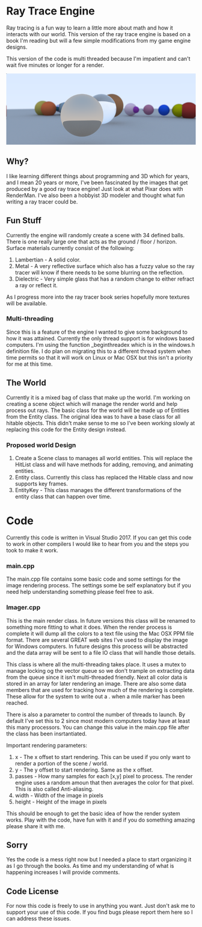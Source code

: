 # Ray Trace Engine

Ray tracing is a fun way to learn a little more about math and how it interacts with our world.  This version of the ray trace engine is based on a book I'm reading but will a few simple modifications from my game engine designs.

This version of the code is multi threaded because I'm impatient and can't wait five minutes or longer for a render.

![alt_text](https://github.com/lede701/raytrace/blob/master/raytraced.png?raw=true)

## Why?

I like learning different things about programming and 3D which for years, and I mean 20 years or more, I've been fascinated by the images that get produced by a good ray trace engine!  Just look at what Pixar does with RenderMan.  I've also been a hobbyist 3D modeler and thought what fun writing a ray tracer could be.

## Fun Stuff

Currently the engine will randomly create a scene with 34 defined balls.  There is one really large one that acts as the ground / floor / horizon.  Surface materials currently consist of the following:

1. Lambertian - A solid color.
2. Metal - A very reflective surface which also has a fuzzy value so the ray tracer will know if there needs to be some blurring on the reflection.
3. Dielectric - Very simple glass that has a random change to either refract a ray or reflect it.

As I progress more into the ray tracer book series hopefully more textures will be available.

### Multi-threading

Since this is a feature of the engine I wanted to give some background to how it was attained.  Currently the only thread support is for windows based computers.  I'm using the function _beginthreadex which is in the windows.h definition file.  I do plan on migrating this to a different thread system when time permits so that it will work on Linux or Mac OSX but this isn't a priority for me at this time.

## The World

Currently it is a mixed bag of class that make up the world.  I'm working on creating a scene object which will manage the render world and help process out rays.  The basic class for the world will be made up of Entities from the Entity class.  The original idea was to have a base class for all hitable objects.  This didn't make sense to me so I've been working slowly at replacing this code for the Entity design instead.

### Proposed world Design

1. Create a Scene class to manages all world entities.  This will replace the HitList class and will have methods for adding, removing, and animating entities.
2. Entity class.  Currently this class has replaced the Hitable class and now supports key frames.
3. EntityKey - This class manages the different transformations of the entity class that can happen over time.

# Code

Currently this code is written in Visual Studio 2017.  If you can get this code to work in other compilers I would like to hear from you and the steps you took to make it work.

### main.cpp

The main.cpp file contains some basic code and some settings for the image rendering process.  The settings some be self explanatory but if you need help understanding something please feel free to ask.

### Imager.cpp

This is the main render class.  In future versions this class will be renamed to something more fitting to what it does.  When the render process is complete it will dump all the colors to a text file using the Mac OSX PPM file format.  There are several GREAT web sites I've used to display the image for Windows computers.  In future designs this process will be abstracted and the data array will be sent to a file IO class that will handle those details.

This class is where all the multi-threading takes place.  It uses a mutex to manage locking og the vector queue so we don't trample on extracting data from the queue since it isn't multi-threaded friendly.  Next all color data is stored in an array for later rendering an image.  There are also some data members that are used for tracking how much of the rendering is complete.  These allow for the system to write out a . when a mile marker has been reached.

There is also a parameter to control the number of threads to launch.  By default I've set this to 2 since most modern computers today have at least this many processors.  You can change this value in the main.cpp file after the class has been insrtantiated.

Important rendering parameters:

1. x - The x offset to start rendering.  This can be used if you only want to render a portion of the scene / world.
2. y - The y offset to start rendering.  Same as the x offset.
3. passes - How many samples for each [x,y] pixel to process.  The render engine uses a random amoun that then averages the color for that pixel.  This is also called Anti-aliasing.
4. width - Width of the image in pixels
5. height - Height of the image in pixels

This should be enough to get the basic idea of how the render system works.  Play with the code, have fun with it and if you do something amazing please share it with me.

## Sorry

Yes the code is a mess right now but I needed a place to start organizing it as I go through the books.  As time and my understanding of what is happening increases I will provide comments.

## Code License

For now this code is freely to use in anything you want.  Just don't ask me to support your use of this code.  If you find bugs please report them here so I can address these issues.
